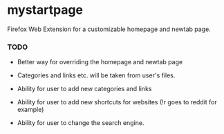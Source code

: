 # mystartpage

Firefox Web Extension for a customizable homepage and newtab page.

### TODO

  * Better way for overriding the homepage and newtab page
  * Categories and links etc. will be taken from user's files.

  * Ability for user to add new categories and links
  * Ability for user to add new shortcuts for websites (!r goes to reddit for example)
  * Ability for user to change the search engine.


  
